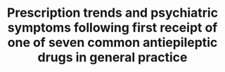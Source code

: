 ---
draft: false
title: 'Prescription trends and psychiatric symptoms following first receipt of one of seven common antiepileptic drugs in general practice'
publishDate: 2018-05-09
journal: 'Epilepsy & Behavior 84, 49-55'
authors: [Colin B. Josephson, Jordan D.T. Engbers, Nathalie Jette, Scott B. Patten, Tolulope T. Sajobi, Deborah Marshall, Mark Lowerison, Samuel Wiebe]
link: 'https://doi.org/10.1016/j.yebeh.2018.04.012'
---